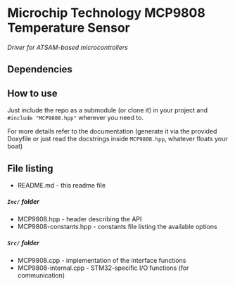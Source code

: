 # Microchip Technology MCP9808 Temperature Sensor 
*Driver for ATSAM-based microcontrollers*

## Dependencies

## How to use
Just include the repo as a submodule (or clone it) in your project and 
`#include "MCP9808.hpp"` wherever you need to.

For more details refer to the documentation (generate it via the provided Doxyfile or
just read the docstrings inside `MCP9808.hpp`, whatever floats your boat)

## File listing
* README.md - this readme file
##### `Inc/` folder
* MCP9808.hpp - header describing the API
* MCP9808-constants.hpp - constants file listing the available options
##### `Src/` folder
* MCP9808.cpp - implementation of the interface functions
* MCP9808-internal.cpp - STM32-specific I/O functions (for communication)
